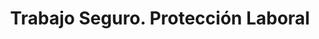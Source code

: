 ---
title: "Trabajo Seguro. Protección Laboral"
url: /salamanca/trabajo-seguro-proteccion-laboral/
shop: Eisenwaren
---